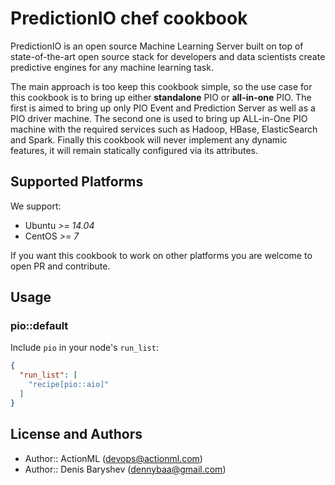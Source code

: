 # PredictionIO chef cookbook

PredictionIO is an open source Machine Learning Server built on top of state-of-the-art open source stack for developers and data scientists create predictive engines for any machine learning task.

The main approach is too keep this cookbook simple, so the use case for this cookbook is to bring up either **standalone** PIO or **all-in-one** PIO. The first is aimed to bring up only PIO Event and Prediction Server as well as a PIO driver machine. The second one is used to bring up ALL-in-One PIO machine with the required services such as Hadoop, HBase, ElasticSearch and Spark. Finally this cookbook will never implement any dynamic features, it will remain statically configured via its attributes.

## Supported Platforms

We support: 

 - Ubuntu *>= 14.04*
 - CentOS *>= 7*

If you want this cookbook to work on other platforms you are welcome to open PR and contribute.

## Usage

### pio::default

Include `pio` in your node's `run_list`:

```json
{
  "run_list": [
    "recipe[pio::aio]"
  ]
}
```

## License and Authors

 - Author:: ActionML (<devops@actionml.com>)
 - Author:: Denis Baryshev (<dennybaa@gmail.com>)
